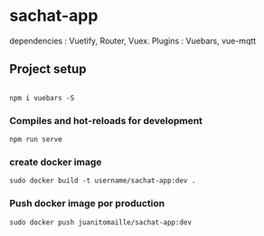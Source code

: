 # sachat-app

dependencies : Vuetify, Router, Vuex.
Plugins : Vuebars, vue-mqtt

## Project setup
```

npm i vuebars -S
```

### Compiles and hot-reloads for development
```
npm run serve
```


### create docker image
```
sudo docker build -t username/sachat-app:dev .
```

### Push docker image por production
```
sudo docker push juanitomaille/sachat-app:dev
```

